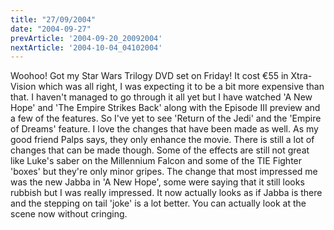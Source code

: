 ```yaml
---
title: "27/09/2004"
date: "2004-09-27"
prevArticle: '2004-09-20_20092004'
nextArticle: '2004-10-04_04102004'
---
```

Woohoo! Got my Star Wars Trilogy DVD set on Friday! It cost &#8364;55 in Xtra-Vision which was all right, I was expecting it to be a bit more expensive than that. I haven't managed to go through it all yet but I have watched 'A New Hope' and 'The Empire Strikes Back' along with the Episode III preview and a few of the features. So I've yet to see 'Return of the Jedi' and the 'Empire of Dreams' feature. I love the changes that have been made as well. As my good friend Palps says, they only enhance the movie. There is still a lot of changes that can be made though. Some of the effects are still not great like Luke's saber on the Millennium Falcon and some of the TIE Fighter 'boxes' but they're only minor gripes. The change that most impressed me was the new Jabba in 'A New Hope', some were saying that it still looks rubbish but I was really impressed. It now actually looks as if Jabba is there and the stepping on tail 'joke' is a lot better. You can actually look at the scene now without cringing.